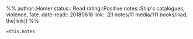%%
author::Homer
status:: Read
rating::Positive
notes::Ship's catalogues, violence, fate.
date-read:: 20180616
link:: [[1 notes/11 media/111 books/Iliad, the|link]]
%%

`=this.notes`